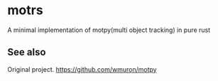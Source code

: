 # motrs

A minimal implementation of motpy(multi object tracking) in pure rust


## See also 



Original project.
https://github.com/wmuron/motpy

